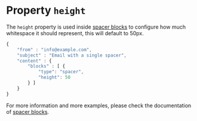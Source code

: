 # Property `height`

The `height` property is used inside [spacer blocks](ResponsiveEmail/json/block-spacer)
to configure how much whitespace it should represent, this will default to 50px.

```javascript
{
    "from" : "info@example.com",
    "subject" : "Email with a single spacer",
    "content" : {
        "blocks" : [ {
            "type": "spacer",
            "height": 50
        } ]
    }
}
```

For more information and more examples, please check the documentation
of [spacer blocks](ResponsiveEmail/json/block-spacer).
